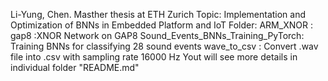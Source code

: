 Li-Yung, Chen. Masther thesis at ETH Zurich
Topic: Implementation and Optimization of BNNs in Embedded Platform and IoT
Folder:
	ARM_XNOR	:
	gap8		:XNOR Network on GAP8
	Sound_Events_BNNs_Training_PyTorch:	Training BNNs for classifying 28 sound events
	wave_to_csv	: Convert .wav file into .csv with sampling rate 16000 Hz
Yout will see more details in individual folder "README.md"
	
	
